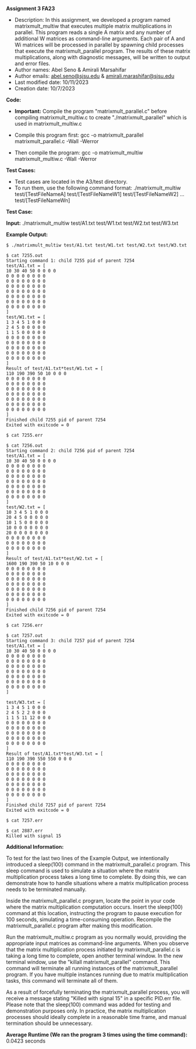 **Assignment 3 FA23**

* Description: In this assignment, we developed a program named matrixmult_multiw that executes multiple matrix multiplications in parallel. This program reads a single A matrix and any number of additional W matrices as command-line arguments. Each pair of A and Wi matrices will be processed in parallel by spawning child processes that execute the matrixmult_parallel program. The results of these matrix multiplications, along with diagnostic messages, will be written to output and error files.
* Author names: Abel Seno & Amirali Marsahifar
* Author emails: abel.seno@sjsu.edu & amirali.marashifar@sjsu.edu
* Last modified date: 10/11/2023
* Creation date: 10/7/2023

**Code:**

* **Important:** Compile the program "matrixmult_parallel.c" before compiling matrixmult_multiw.c to create "./matrixmult_parallel" which is used in matrixmult_multiw.c

* Compile this program first: gcc -o matrixmult_parallel matrixmult_parallel.c -Wall -Werror
	
* Then compile the program: gcc -o matrixmult_multiw matrixmult_multiw.c -Wall -Werror

**Test Cases:**

* Test cases are located in the A3/test directory.
* To run them, use the following command format: 
	./matrixmult_multiw test/[TestFileNameA] test/[TestFileNameW1] test/[TestFileNameW2] ... test/[TestFileNameWn]

**Test Case:**

**Input:** ./matrixmult_multiw test/A1.txt test/W1.txt test/W2.txt test/W3.txt

**Example Output:**

	$ ./matrixmult_multiw test/A1.txt test/W1.txt test/W2.txt test/W3.txt

	$ cat 7255.out
	Starting command 1: child 7255 pid of parent 7254
	test/A1.txt = [
	10 30 40 50 0 0 0 0 
	0 0 0 0 0 0 0 0 
	0 0 0 0 0 0 0 0 
	0 0 0 0 0 0 0 0 
	0 0 0 0 0 0 0 0 
	0 0 0 0 0 0 0 0 
	0 0 0 0 0 0 0 0 
	0 0 0 0 0 0 0 0 
	]
	test/W1.txt = [
	1 3 4 5 1 0 0 0 
	2 4 5 0 0 0 0 0 
	1 1 5 0 0 0 0 0 
	0 0 0 0 0 0 0 0 
	0 0 0 0 0 0 0 0 
	0 0 0 0 0 0 0 0 
	0 0 0 0 0 0 0 0 
	0 0 0 0 0 0 0 0 
	]
	Result of test/A1.txt*test/W1.txt = [
	110 190 390 50 10 0 0 0 
	0 0 0 0 0 0 0 0 
	0 0 0 0 0 0 0 0 
	0 0 0 0 0 0 0 0 
	0 0 0 0 0 0 0 0 
	0 0 0 0 0 0 0 0 
	0 0 0 0 0 0 0 0 
	0 0 0 0 0 0 0 0 
	]
	Finished child 7255 pid of parent 7254
	Exited with exitcode = 0

	$ cat 7255.err

	$ cat 7256.out
	Starting command 2: child 7256 pid of parent 7254
	test/A1.txt = [
	10 30 40 50 0 0 0 0 
	0 0 0 0 0 0 0 0 
	0 0 0 0 0 0 0 0
	0 0 0 0 0 0 0 0 
	0 0 0 0 0 0 0 0 
	0 0 0 0 0 0 0 0 
	0 0 0 0 0 0 0 0 
	0 0 0 0 0 0 0 0 
	]
	test/W2.txt = [
	10 3 4 5 1 0 0 0 
	20 4 5 0 0 0 0 0 
	10 1 5 0 0 0 0 0
	10 0 0 0 0 0 0 0
	20 0 0 0 0 0 0 0 
	0 0 0 0 0 0 0 0 
	0 0 0 0 0 0 0 0 
	0 0 0 0 0 0 0 0 
	]
	Result of test/A1.txt*test/W2.txt = [
	1600 190 390 50 10 0 0 0 
	0 0 0 0 0 0 0 0 
	0 0 0 0 0 0 0 0 
	0 0 0 0 0 0 0 0 
	0 0 0 0 0 0 0 0 
	0 0 0 0 0 0 0 0 
	0 0 0 0 0 0 0 0 
	0 0 0 0 0 0 0 0 
	]
	Finished child 7256 pid of parent 7254
	Exited with exitcode = 0

	$ cat 7256.err

	$ cat 7257.out
	Starting command 3: child 7257 pid of parent 7254
	test/A1.txt = [
	10 30 40 50 0 0 0 0 
	0 0 0 0 0 0 0 0 
	0 0 0 0 0 0 0 0 
	0 0 0 0 0 0 0 0 
	0 0 0 0 0 0 0 0 
	0 0 0 0 0 0 0 0 
	0 0 0 0 0 0 0 0 
	0 0 0 0 0 0 0 0 
	]

	test/W3.txt = [
	1 3 4 5 1 0 0 0 
	2 4 5 2 2 0 0 0 
	1 1 5 11 12 0 0 0 
	0 0 0 0 0 0 0 0 
	0 0 0 0 0 0 0 0 
	0 0 0 0 0 0 0 0 
	0 0 0 0 0 0 0 0 
	0 0 0 0 0 0 0 0 
	]
	Result of test/A1.txt*test/W3.txt = [
	110 190 390 550 550 0 0 0 
	0 0 0 0 0 0 0 0 
	0 0 0 0 0 0 0 0 
	0 0 0 0 0 0 0 0 
	0 0 0 0 0 0 0 0 
	0 0 0 0 0 0 0 0 
	0 0 0 0 0 0 0 0 
	0 0 0 0 0 0 0 0 
	]
	Finished child 7257 pid of parent 7254
	Exited with exitcode = 0

	$ cat 7257.err
	
	$ cat 2887.err
	Killed with signal 15

**Additional Information:**

To test for the last two lines of the Example Output, we intentionally introduced a sleep(100) command in the matrixmult_parallel.c program. This sleep command is used to simulate a situation where the matrix multiplication process takes a long time to complete. By doing this, we can demonstrate how to handle situations where a matrix multiplication process needs to be terminated manually.

Inside the matrixmult_parallel.c program, locate the point in your code where the matrix multiplication computation occurs. Insert the sleep(100) command at this location, instructing the program to pause execution for 100 seconds, simulating a time-consuming operation. Recompile the matrixmult_parallel.c program after making this modification.

Run the matrixmult_multiw.c program as you normally would, providing the appropriate input matrices as command-line arguments. When you observe that the matrix multiplication process initiated by matrixmult_parallel.c is taking a long time to complete, open another terminal window. In the new terminal window, use the "killall matrixmult_parallel" command. This command will terminate all running instances of the matrixmult_parallel program. If you have multiple instances running due to matrix multiplication tasks, this command will terminate all of them.

As a result of forcefully terminating the matrixmult_parallel process, you will receive a message stating "Killed with signal 15" in a specific PID.err file. Please note that the sleep(100) command was added for testing and demonstration purposes only. In practice, the matrix multiplication processes should ideally complete in a reasonable time frame, and manual termination should be unnecessary.

**Average Runtime (We ran the program 3 times using the time command):** 0.0423 seconds
